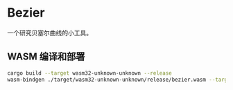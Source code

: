 # Bezier

一个研究贝塞尔曲线的小工具。

## WASM 编译和部署

```bash
cargo build --target wasm32-unknown-unknown --release
wasm-bindgen ./target/wasm32-unknown-unknown/release/bezier.wasm --target web --no-typescript --out-dir .
```

